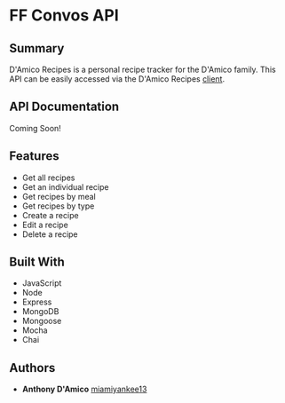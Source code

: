 # FF Convos API

## Summary
D'Amico Recipes is a personal recipe tracker for the D'Amico family.
This API can be easily accessed via the D'Amico Recipes [client](https://github.com/miamiyankee13/damico-recipes-client).

## API Documentation
Coming Soon!

## Features
* Get all recipes
* Get an individual recipe
* Get recipes by meal
* Get recipes by type
* Create a recipe
* Edit a recipe
* Delete a recipe

## Built With
* JavaScript
* Node
* Express
* MongoDB
* Mongoose
* Mocha
* Chai

## Authors
* **Anthony D'Amico** [miamiyankee13](https://github.com/miamiyankee13)